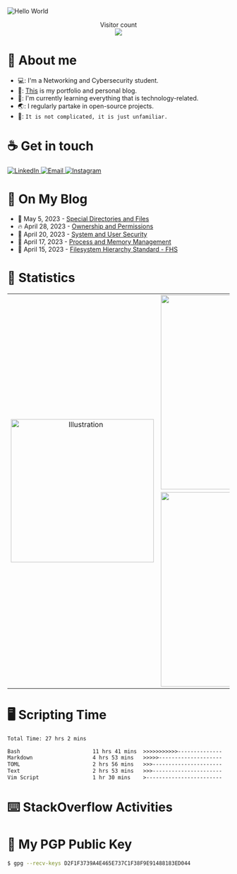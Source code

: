<img src="https://raw.githubusercontent.com/sagar-viradiya/sagar-viradiya/master/resources/banner.png" alt="Hello World">
<p align="center">
  Visitor count<br>
  <img src="https://profile-counter.glitch.me/henry-the-vietnamese/count.svg" />
</p>

# :robot: About me

- 💻: I'm a Networking and Cybersecurity student.
- 🔭: [This](https://tanducmai.com/) is my portfolio and personal blog.
- 🌱: I'm currently learning everything that is technology-related.
- 🌏: I regularly partake in open-source projects.
- 💬: `It is not complicated, it is just unfamiliar.`

# :coffee: Get in touch

<a target="_blank" href="https://www.linkedin.com/in/tanducmai/">
<img alt="LinkedIn" src="https://img.shields.io/badge/LinkedIn-0077B5?style=for-the-badge&logo=linkedin&logoColor=white" />
</a>
<a target="_blank" href="mailto:henryfromvietnam@gmail.com">
<img alt="Email" src="https://img.shields.io/badge/Gmail-D14836?style=for-the-badge&logo=gmail&logoColor=white" />
</a>
<a target="_blank" href="https://www.instagram.com/henry.maii/">
<img alt="Instagram" src="https://img.shields.io/badge/Instagram-E4405F?style=for-the-badge&logo=instagram&logoColor=white" />
</a>

# :scroll: On My Blog

<!-- BLOG-POST-LIST:START -->
 - 💯 May 5, 2023 - [Special Directories and Files](https://tanducmai.com/posts/systems-administration/special-directories-and-files/)
 - 🔥 April 28, 2023 - [Ownership and Permissions](https://tanducmai.com/posts/systems-administration/ownership-and-permissions/)
 - 💫 April 20, 2023 - [System and User Security](https://tanducmai.com/posts/systems-administration/system-and-user-security/)
 - 🚀 April 17, 2023 - [Process and Memory Management](https://tanducmai.com/posts/systems-administration/process-and-memory-management/)
 - 🌮 April 15, 2023 - [Filesystem Hierarchy Standard - FHS](https://tanducmai.com/posts/systems-administration/filesystem-hierarchy-standard-fhs/)<!-- BLOG-POST-LIST:END -->

# 🔢 Statistics

<table border="0" align="center">
  <tr>
    <td align="center" width="324" rowspan="3" border="0">
      <img src="https://media.giphy.com/media/M9gbBd9nbDrOTu1Mqx/giphy.gif" alt="Illustration" width="324" />
    </td>
    <td align="center" width="440" border="0">
      <img src="https://github-readme-stats.vercel.app/api?username=tanducmai&show_icons=true&hide_border=true&count_private=true&bg_color=161b22&icon_color=79c0ff&text_color=c9d1d9&title_color=79c0ff" alt="Stats" width="440" />
  </tr>
  <tr>
  </tr>
  <tr>
    <td align="center" width="440" border="0">
      <img src="https://github-readme-stats.vercel.app/api/top-langs/?username=tanducmai&show_icons=true&hide_border=true&bg_color=161b22&icon_color=79c0ff&text_color=c9d1d9&title_color=79c0ff&layout=compact&card_width=440" alt="Stats" width="440" />
    </td>
  </tr>
</table>

# :desktop_computer: Scripting Time

<!--START_SECTION:waka-->

```txt
Total Time: 27 hrs 2 mins

Bash                       11 hrs 41 mins  >>>>>>>>>>>--------------   43.21 %
Markdown                   4 hrs 53 mins   >>>>>--------------------   18.09 %
TOML                       2 hrs 56 mins   >>>----------------------   10.89 %
Text                       2 hrs 53 mins   >>>----------------------   10.68 %
Vim Script                 1 hr 30 mins    >------------------------   05.58 %
```

<!--END_SECTION:waka-->

# :keyboard: StackOverflow Activities

<!-- STACKOVERFLOW:START -->
<!-- STACKOVERFLOW:END -->

# 🔐 My PGP Public Key

```bash
$ gpg --recv-keys D2F1F3739A4E465E737C1F38F9E91488183ED044
```
